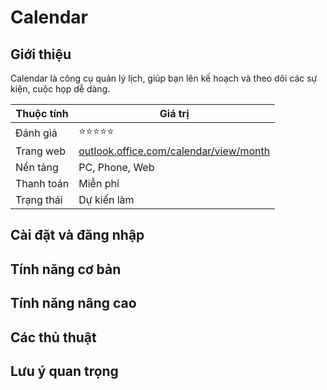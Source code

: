 # Calendar

## Giới thiệu

Calendar là công cụ quản lý lịch, giúp bạn lên kế hoạch và theo dõi các sự kiện, cuộc họp dễ dàng.


| Thuộc tính         | Giá trị                                  |
|--------------------|------------------------------------------|
| Đánh giá           | ⭐⭐⭐⭐⭐                                   |
| Trang web          | [outlook.office.com/calendar/view/month](https://outlook.office.com/calendar/view/month) |
| Nền tảng           | PC, Phone, Web                           |
| Thanh toán         | Miễn phí                                 |
| Trạng thái         | Dự kiến làm                              |

## Cài đặt và đăng nhập

## Tính năng cơ bản

## Tính năng nâng cao

## Các thủ thuật

## Lưu ý quan trọng
